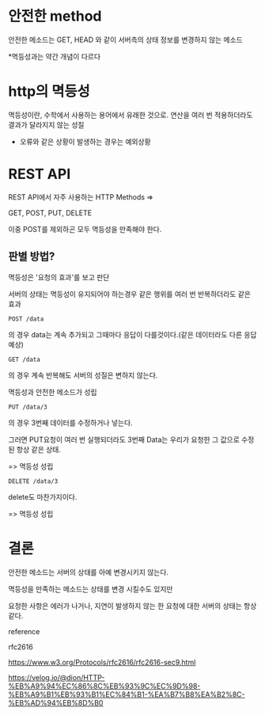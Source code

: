 # 안전한 method

안전한 메소드는 GET, HEAD 와 같이 서버측의 상태 정보를 변경하지 않는 메소드

*멱등성과는 약간 개념이 다르다

# http의 멱등성 

멱등성이란, 수학에서 사용하는 용어에서 유래한 것으로. 연산을 여러 번 적용하더라도 결과가 달라지지 않는 성질

* 오류와 같은 상황이 발생하는 경우는 예외상황

# REST API

REST API에서 자주 사용하는 HTTP Methods => 

GET, POST, PUT, DELETE

이중 POST를 제외하곤 모두 멱등성을 만족해야 한다.


## 판별 방법?

멱등성은 '요청의 효과'를 보고 판단

서버의 상태는 멱등성이 유지되어야 하는경우 같은 행위를 여러 번 반복하더라도 같은 효과
```
POST /data
```
의 경우 data는 계속 추가되고 그때마다 응답이 다를것이다.(같은 데이터라도 다른 응답 예상)
```
GET /data
```
의 경우 계속 반복해도 서버의 성질은 변하지 않는다.

멱등성과 안전한 메소드가 성립

```
PUT /data/3
```

의 경우 3번째 데이터를 수정하거나 넣는다.

그러면 PUT요청이 여러 번 실행되더라도 3번째 Data는 우리가 요청한 그 값으로 수정된 항상 같은 상태.

=> 멱등성 성립

```
DELETE /data/3
```

delete도 마찬가지이다.

=> 멱등성 성립



# 결론

안전한 메소드는 서버의 상태를 아예 변경시키지 않는다.

멱등성을 만족하는 메소드는 상태를 변경 시킬수도 있지만

요청한 사항은 에러가 나거나, 지연이 발생하지 않는 한 요청에 대한 서버의 상태는 항상 같다.




reference 

rfc2616

https://www.w3.org/Protocols/rfc2616/rfc2616-sec9.html

https://velog.io/@dion/HTTP-%EB%A9%94%EC%86%8C%EB%93%9C%EC%9D%98-%EB%A9%B1%EB%93%B1%EC%84%B1-%EA%B7%B8%EA%B2%8C-%EB%AD%94%EB%8D%B0
